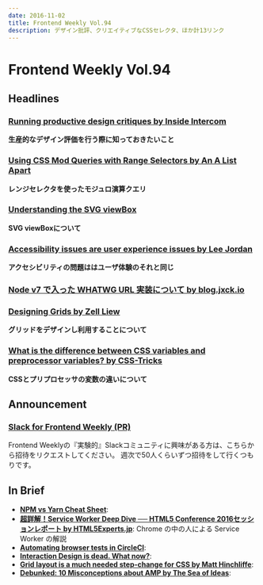 ```yaml
---
date: 2016-11-02
title: Frontend Weekly Vol.94
description: デザイン批評、クリエイティブなCSSセレクタ、ほか計13リンク
---
```


# Frontend Weekly Vol.94

## Headlines

### [Running productive design critiques by Inside Intercom](https://blog.intercom.com/running-productive-design-critiques/)

**生産的なデザイン評価を行う際に知っておきたいこと**

### [Using CSS Mod Queries with Range Selectors by An A List Apart](http://alistapart.com/article/using-css-mod-queries-with-range-selectors)

**レンジセレクタを使ったモジュロ演算クエリ**

### [Understanding the SVG viewBox](http://thenewcode.com/1151/Understanding-the-SVG-viewBox)

**SVG viewBoxについて**

### [Accessibility issues are user experience issues by Lee Jordan](http://www.lendmeyourear.net/accessibility-issues-are-user-experience-issues.html)

**アクセシビリティの問題ははユーザ体験のそれと同じ**

### [Node v7 で入った WHATWG URL 実装について by blog.jxck.io](https://blog.jxck.io/entries/2016-10-27/whatwg-url.html)

### [Designing Grids by Zell Liew](https://zellwk.com/blog/designing-grids/)

**グリッドをデザインし利用することについて**

### [What is the difference between CSS variables and preprocessor variables? by CSS-Tricks](https://css-tricks.com/difference-between-types-of-css-variables/)

**CSSとプリプロセッサの変数の違いについて**

## Announcement

### [Slack for Frontend Weekly (PR)](https://studiomohawk.typeform.com/to/Kj8Gaj)

Frontend Weeklyの『実験的』Slackコミュニティに興味がある方は、こちらから招待をリクエストしてください。 週次で50人くらいずつ招待をして行くつもりです。

## In Brief

* [**NPM vs Yarn Cheat Sheet**](https://shift.infinite.red/npm-vs-yarn-cheat-sheet-8755b092e5cc#.t55tvafsn): 
* [**超詳解！Service Worker Deep Dive ── HTML5 Conference 2016セッションレポート by HTML5Experts.jp**](https://html5experts.jp/horo/21360/): Chrome の中の人による Service Worker の解説
* [**Automating browser tests in CircleCI**](https://engineering.haus.com/automating-browser-tests-in-circleci-43b25116d087#.vc6gnumft): 
* [**Interaction Design is dead. What now?**](https://blog.prototypr.io/interaction-design-is-dead-what-now-db09d77cadae?ref=uxdesignweekly#.vyjaewsyi): 
* [**Grid layout is a much needed step-change for CSS by Matt Hinchliffe**](http://maketea.co.uk/2016/09/28/css-grid-layout-is-a-step-change.html): 
* [**Debunked: 10 Misconceptions about AMP by The Sea of Ideas**](https://paulbakaus.com/2016/10/13/debunked-10-misconceptions-about-amp/): 